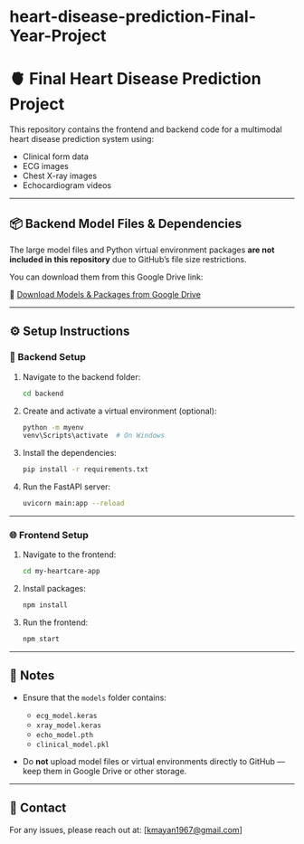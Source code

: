 ﻿# heart-disease-prediction-Final-Year-Project
# 🫀 Final Heart Disease Prediction Project

This repository contains the frontend and backend code for a multimodal heart disease prediction system using:

- Clinical form data
- ECG images
- Chest X-ray images
- Echocardiogram videos

---

## 📦 Backend Model Files & Dependencies

The large model files and Python virtual environment packages **are not included in this repository** due to GitHub’s file size restrictions.

You can download them from this Google Drive link:

🔗 [Download Models & Packages from Google Drive](https://drive.google.com/drive/folders/1yikz8xOE52OobvCUsU3Om7DC9Tf57fye?usp=drive_link)


---


## ⚙️ Setup Instructions

### 🔧 Backend Setup

1. Navigate to the backend folder:
    ```bash
    cd backend
    ```

2. Create and activate a virtual environment (optional):
    ```bash
    python -m myenv
    venv\Scripts\activate  # On Windows
    ```

3. Install the dependencies:
    ```bash
    pip install -r requirements.txt
    ```

4. Run the FastAPI server:
    ```bash
    uvicorn main:app --reload
    ```

---

### 🌐 Frontend Setup

1. Navigate to the frontend:
    ```bash
    cd my-heartcare-app
    ```

2. Install packages:
    ```bash
    npm install
    ```

3. Run the frontend:
    ```bash
    npm start
    ```

---

## 📝 Notes

- Ensure that the `models` folder contains:
  - `ecg_model.keras`
  - `xray_model.keras`
  - `echo_model.pth`
  - `clinical_model.pkl`

- Do **not** upload model files or virtual environments directly to GitHub — keep them in Google Drive or other storage.

---

## 📧 Contact

For any issues, please reach out at: [kmayan1967@gmail.com]

